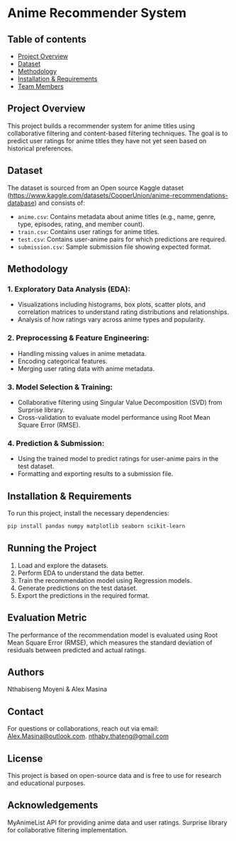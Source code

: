 # Anime Recommender System

## Table of contents
* [Project Overview](#project-description)
* [Dataset](#dataset)
* [Methodology](#methodology)
* [Installation & Requirements](#Installation_Requirements)
* [Team Members](#team_members)

## Project Overview <a class="anchor" id="project-description"></a>
This project builds a recommender system for anime titles using collaborative filtering and content-based filtering techniques. The goal is to predict user ratings for anime titles they have not yet seen based on historical preferences.

## Dataset <a class="anchor" id="dataset"></a>
The dataset is sourced from an Open source Kaggle dataset (https://www.kaggle.com/datasets/CooperUnion/anime-recommendations-database) and consists of:

- `anime.csv`: Contains metadata about anime titles (e.g., name, genre, type, episodes, rating, and member count).
- `train.csv`: Contains user ratings for anime titles.
- `test.csv`: Contains user-anime pairs for which predictions are required.
- `submission.csv`: Sample submission file showing expected format.

## Methodology <a class="anchor" id="methodology"></a>
### 1. Exploratory Data Analysis (EDA):
- Visualizations including histograms, box plots, scatter plots, and correlation matrices to understand rating distributions and relationships.
- Analysis of how ratings vary across anime types and popularity.

### 2. Preprocessing & Feature Engineering:
- Handling missing values in anime metadata.
- Encoding categorical features.
- Merging user rating data with anime metadata.

### 3. Model Selection & Training:
- Collaborative filtering using Singular Value Decomposition (SVD) from Surprise library.
- Cross-validation to evaluate model performance using Root Mean Square Error (RMSE).

### 4. Prediction & Submission:
- Using the trained model to predict ratings for user-anime pairs in the test dataset.
- Formatting and exporting results to a submission file.

## Installation & Requirements <a class="anchor" id="Installation_Requirements"></a> 
To run this project, install the necessary dependencies:
```bash
pip install pandas numpy matplotlib seaborn scikit-learn 
```
## Running the Project

1. Load and explore the datasets.
2. Perform EDA to understand the data better.
3. Train the recommendation model using Regression models.
4. Generate predictions on the test dataset.
5. Export the predictions in the required format.

## Evaluation Metric

The performance of the recommendation model is evaluated using Root Mean Square Error (RMSE), which measures the standard deviation of residuals between predicted and actual ratings.


## Authors <a class="anchor" id="team_members"></a> 
Nthabiseng Moyeni &
Alex Masina

## Contact
For questions or collaborations, reach out via email:
Alex.Masina@outlook.com.
nthaby.thateng@gmail.com

## License
This project is based on open-source data and is free to use for research and educational purposes.

## Acknowledgements
MyAnimeList API for providing anime data and user ratings.
Surprise library for collaborative filtering implementation.